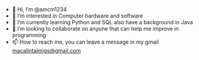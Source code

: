 - 👋 Hi, I’m @amcm1234
- 👀 I’m interested in Computer hardware and software
- 🌱 I’m currently learning Python and SQL also have a background in Java
- 💞️ I’m looking to collaborate on anyone that can help me improve in programming
- 📫 How to reach me, you can leave a message in my gmail macalintalmigs@gmail.com

<!---
amcm1234/amcm1234 is a ✨ special ✨ repository because its `README.md` (this file) appears on your GitHub profile.
You can click the Preview link to take a look at your changes.
--->
